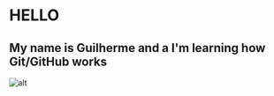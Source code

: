 # HELLO
## My name is Guilherme and a I'm learning how Git/GitHub works

![alt](https://pt.wikipedia.org/wiki/Sapo#/media/Ficheiro:Bufotes_balearicus_female.jpg)
